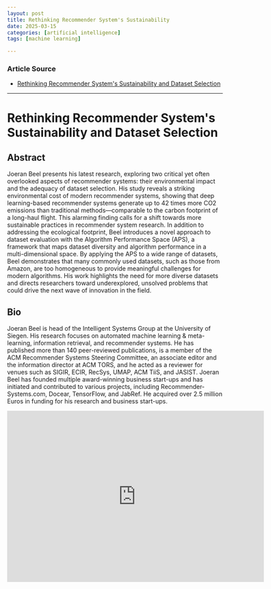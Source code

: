 ```yaml
---
layout: post
title: Rethinking Recommender System's Sustainability 
date: 2025-03-15
categories: [artificial intelligence]
tags: [machine learning]

---
```


### Article Source


* [Rethinking Recommender System's Sustainability and Dataset Selection](https://www.youtube.com/watch?v=gY9avwqwbns)

---


# Rethinking Recommender System's Sustainability and Dataset Selection

## Abstract

Joeran Beel presents his latest research, exploring two critical yet often overlooked aspects of recommender systems: their environmental impact and the adequacy of dataset selection. His study reveals a striking environmental cost of modern recommender systems, showing that deep learning-based recommender systems generate up to 42 times more CO2 emissions than traditional methods—comparable to the carbon footprint of a long-haul flight. This alarming finding calls for a shift towards more sustainable practices in recommender system research. In addition to addressing the ecological footprint, Beel introduces a novel approach to dataset evaluation with the Algorithm Performance Space (APS), a framework that maps dataset diversity and algorithm performance in a multi-dimensional space. By applying the APS to a wide range of datasets, Beel demonstrates that many commonly used datasets, such as those from Amazon, are too homogeneous to provide meaningful challenges for modern algorithms. His work highlights the need for more diverse datasets and directs researchers toward underexplored, unsolved problems that could drive the next wave of innovation in the field.

## Bio
Joeran Beel is head of the Intelligent Systems Group at the University of Siegen. His research focuses on automated machine learning & meta-learning, information retrieval, and recommender systems. He has published more than 140 peer-reviewed publications, is a member of the ACM Recommender Systems Steering Committee, an associate editor and the information director at ACM TORS, and he acted as a reviewer for venues such as SIGIR, ECIR, RecSys, UMAP, ACM TiiS, and JASIST. Joeran Beel has founded multiple award-winning business start-ups and has initiated and contributed to various projects, including Recommender-Systems.com, Docear, TensorFlow, and JabRef. He acquired over 2.5 million Euros in funding for his research and business start-ups.


<iframe width="600" height="400" src="https://www.youtube.com/embed/gY9avwqwbns?si=l8YfpE9_RiIx1Pcq" title="YouTube video player" frameborder="0" allow="accelerometer; autoplay; clipboard-write; encrypted-media; gyroscope; picture-in-picture; web-share" referrerpolicy="strict-origin-when-cross-origin" allowfullscreen></iframe>